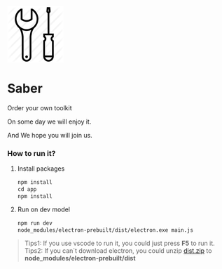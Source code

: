 ![](https://github.com/winys/Saber/blob/master/app/src/assets/logo.png)
# Saber

Order your own toolkit

On some day we will enjoy it.

And  We hope you will join us.

### How to run it?
1. Install packages
    ```
    npm install
    cd app
    npm install
    ```

2. Run on dev model
    ```
    npm run dev
    node_modules/electron-prebuilt/dist/electron.exe main.js
    ```
> Tips1: If you use vscode to run it, you could just press **F5** to run it.
> Tips2: If you can`t download electron, you could unzip [dist.zip](https://github.com/winys/Saber/releases/edit/untagged-3a83f7c4c62d79dccaeb) to __node_modules/electron-prebuilt/dist__


